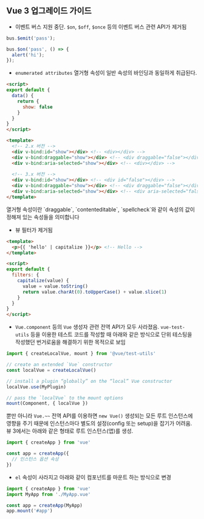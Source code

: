 ## Vue 3 업그레이드 가이드

- 이벤트 버스 지원 중단. `$on`, `$off`, `$once` 등의 이벤트 버스 관련 API가 제거됨

```js
bus.$emit('pass');

bus.$on('pass', () => {
  alert('hi');
});
```

- `enumerated attributes` 열거형 속성이 일반 속성의 바인딩과 동일하게 취급된다.

```html
<script>
export default {
  data() {
    return {
      show: false
    }
  }
}
</script>

<template>
  <!-- 2.x 버전 -->
  <div v-bind:id="show"></div> <!-- <div></div> -->
  <div v-bind:draggable="show"></div> <!-- <div draggable="false"></div> -->
  <div v-bind:aria-selected="show"></div> <!-- <div></div> -->
  
  <!-- 3.x 버전 -->
  <div v-bind:id="show"></div> <!-- <div id="false"></div> -->
  <div v-bind:draggable="show"></div> <!-- <div draggable="false"></div> -->
  <div v-bind:aria-selected="show"></div> <!-- <div aria-selected="false"></div> -->
</template>
```

<p class="notice-success">열거형 속성이란 `draggable`, `contenteditable`, `spellcheck`와 같이 속성의 값이 정해져 있는 속성들을 의미합니다</p>

- 뷰 필터가 제거됨

```html
<template>
  <p>{{ 'hello' | capitalize }}</p> <!-- Hello -->
</template>

<script>
export default {
  filters: {
    capitalize(value) {
      value = value.toString()
      return value.charAt(0).toUpperCase() + value.slice(1)
    }
  }
}
</script>
```

- `Vue.component` 등의 `Vue` 생성자 관련 전역 API가 모두 사라졌음. `vue-test-utils` 등을 이용한 테스트 코드를 작성할 때 아래와 같은 방식으로 단위 테스팅을 작성했던 번거로움을 해결하기 위한 목적으로 보임

```js
import { createLocalVue, mount } from '@vue/test-utils'

// create an extended `Vue` constructor
const localVue = createLocalVue()

// install a plugin “globally” on the “local” Vue constructor
localVue.use(MyPlugin)

// pass the `localVue` to the mount options
mount(Component, { localVue })
```

뿐만 아니라 `Vue.~~` 전역 API를 이용하면 `new Vue()` 생성되는 모든 루트 인스턴스에 영향을 주기 때문에 인스턴스마다 별도의 설정(config 또는 setup)을 잡기가 어려움. 뷰 3에서는 아래와 같은 형태로 루트 인스턴스(앱)를 생성.

```js
import { createApp } from 'vue'

const app = createApp({
  // 인스턴스 옵션 속성
})
```

- `el` 속성이 사라지고 아래와 같이 컴포넌트를 마운트 하는 방식으로 변경

```js
import { createApp } from 'vue'
import MyApp from './MyApp.vue'

const app = createApp(MyApp)
app.mount('#app')
```


